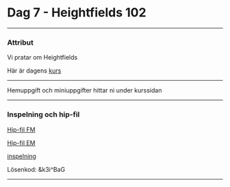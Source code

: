 
# **Dag 7 - Heightfields 102**
___
### Attribut
Vi pratar om Heightfields


Här är dagens [kurs](https://github.com/Studio-Konkret/Technical-Direction/tree/main/Kursmoment/112_Heightfields_02)

___
Hemuppgift och miniuppgifter hittar ni under kurssidan

___
### **Inspelning och hip-fil**
[Hip-fil FM](https://github.com/Studio-Konkret/Technical-Direction/blob/main/Xenter/Dag7/dag7.hipnc)

[Hip-fil EM](https://github.com/Studio-Konkret/Technical-Direction/blob/main/Xenter/Dag7/dag7_EM.hipnc)

[inspelning](https://us02web.zoom.us/rec/share/k0_Ph5ztFxdmQUhH0X0FULPRqheXX-aJj0HtyLAGHAUcBKRkj6n_5MjlKnNmr8L8.r7kPHuWgjb7E1Y9M )

Lösenkod: &k3i^BaG
___



